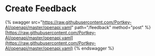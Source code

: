 # Create Feedback

{% swagger src="https://raw.githubusercontent.com/Portkey-AI/openapi/master/openapi.yaml" path="/feedback" method="post" %}
[https://raw.githubusercontent.com/Portkey-AI/openapi/master/openapi.yaml](https://raw.githubusercontent.com/Portkey-AI/openapi/master/openapi.yaml)
{% endswagger %}
